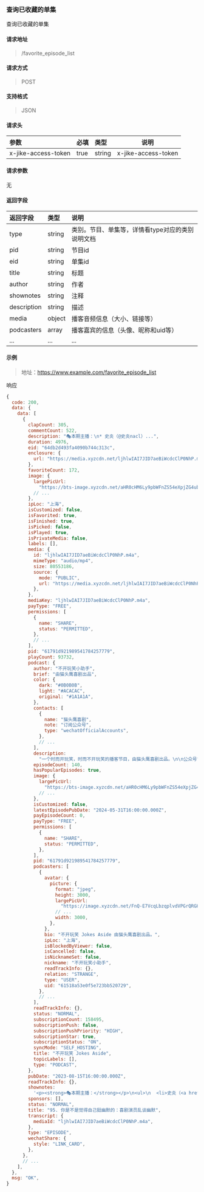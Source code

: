 ### 查询已收藏的单集

查询已收藏的单集

#### 请求地址

> /favorite_episode_list

#### 请求方式

> POST

#### 支持格式

> JSON

#### 请求头

| 参数                | 必填 | 类型   | 说明                |
| :------------------ | :--- | :----- | ------------------- |
| x-jike-access-token | true | string | x-jike-access-token |

#### 请求参数

无

#### 返回字段

| 返回字段             | 类型   | 说明                                     |
| :------------------- | :----- | :--------------------------------------- |
| type            | string | 类别。节目、单集等，详情看type对应的类别说明文档  |
|pid|string|节目id|
|eid|string|单集id|
|title|string|标题|
|author|string|作者|
|shownotes|string|注释|
|description|string|描述|
|media|object|播客音频信息（大小、链接等）|
|podcasters|array|播客嘉宾的信息（头像、昵称和uid等）|
|...|...|...|


#### 示例

> 地址：https://www.example.com/favorite_episode_list

响应

```javascript
{
  code: 200,
  data: {
    data: [
      {
        clapCount: 305,
        commentCount: 522,
        description: "🎭本期主播：\n* 史炎（@史炎nacl）...",
        duration: 4976,
        eid: "64db2d493fa4090b744c313c",
        enclosure: {
          url: "https://media.xyzcdn.net/ljhlwIAI7JID7aeBiWcdcClP0NhP.m4a",
        },
        favoriteCount: 172,
        image: {
          largePicUrl:
            "https://bts-image.xyzcdn.net/aHR0cHM6Ly9pbWFnZS54eXpjZG4ubmV0L0ZoUlNJaEp4YW9QNWNXYVFoOEwtTzNuOVFucEYucG5n.png@large",
          // ...
        },
        ipLoc: "上海",
        isCustomized: false,
        isFavorited: true,
        isFinished: true,
        isPicked: false,
        isPlayed: true,
        isPrivateMedia: false,
        labels: [],
        media: {
          id: "ljhlwIAI7JID7aeBiWcdcClP0NhP.m4a",
          mimeType: "audio/mp4",
          size: 80553186,
          source: {
            mode: "PUBLIC",
            url: "https://media.xyzcdn.net/ljhlwIAI7JID7aeBiWcdcClP0NhP.m4a",
          },
        },
        mediaKey: "ljhlwIAI7JID7aeBiWcdcClP0NhP.m4a",
        payType: "FREE",
        permissions: [
          {
            name: "SHARE",
            status: "PERMITTED",
          },
          // ...
        ],
        pid: "61791d921989541784257779",
        playCount: 93732,
        podcast: {
          author: "不开玩笑小助手",
          brief: "由猫头鹰喜剧出品",
          color: {
            dark: "#0B0B0B",
            light: "#ACACAC",
            original: "#1A1A1A",
          },
          contacts: [
            {
              name: "猫头鹰喜剧",
              note: "订阅公众号",
              type: "wechatOfficialAccounts",
            },
            // ...
          ],
          description:
            "一个时而开玩笑，时而不开玩笑的播客节目，由猫头鹰喜剧出品。\n\n公众号“猫头鹰喜剧”回复“听友群”，小助手会把你拉进群聊~",
          episodeCount: 140,
          hasPopularEpisodes: true,
          image: {
            largePicUrl:
              "https://bts-image.xyzcdn.net/aHR0cHM6Ly9pbWFnZS54eXpjZG4ubmV0L0ZvYjZKc3BveHl4MEg4VzJzZEtlUTdFNHU5M3oucG5n.png@large",
            // ...
          },
          isCustomized: false,
          latestEpisodePubDate: "2024-05-31T16:00:00.000Z",
          payEpisodeCount: 0,
          payType: "FREE",
          permissions: [
            {
              name: "SHARE",
              status: "PERMITTED",
            },
          ],
          pid: "61791d921989541784257779",
          podcasters: [
            {
              avatar: {
                picture: {
                  format: "jpeg",
                  height: 3000,
                  largePicUrl:
                    "https://image.xyzcdn.net/FnQ-E7VcqLbzqplvdVPGrQRGHmxC.jpg@large",
                  // ...
                  width: 3000,
                },
              },
              bio: "不开玩笑 Jokes Aside 由猫头鹰喜剧出品。",
              ipLoc: "上海",
              isBlockedByViewer: false,
              isCancelled: false,
              isNicknameSet: false,
              nickname: "不开玩笑小助手",
              readTrackInfo: {},
              relation: "STRANGE",
              type: "USER",
              uid: "61518a53e0f5e723bb520729",
            },
            // ...
          ],
          readTrackInfo: {},
          status: "NORMAL",
          subscriptionCount: 158495,
          subscriptionPush: false,
          subscriptionPushPriority: "HIGH",
          subscriptionStar: true,
          subscriptionStatus: "ON",
          syncMode: "SELF_HOSTING",
          title: "不开玩笑 Jokes Aside",
          topicLabels: [],
          type: "PODCAST",
        },
        pubDate: "2023-08-15T16:00:00.000Z",
        readTrackInfo: {},
        shownotes:
          '<p><strong>🎭本期主播：</strong></p>\n<ul>\n  <li>史炎（<a href="https://weibo.com/u/1452977132">@史炎nacl</a>）...',
        sponsors: [],
        status: "NORMAL",
        title: "95. 你是不是觉得自己挺幽默的：喜剧演员乱谈幽默",
        transcript: {
          mediaId: "ljhlwIAI7JID7aeBiWcdcClP0NhP.m4a",
        },
        type: "EPISODE",
        wechatShare: {
          style: "LINK_CARD",
        },
      },
      // ...
    ],
  },
  msg: "OK",
}
```